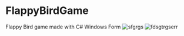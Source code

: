 # FlappyBirdGame
Flappy Bird game made with C# Windows Form
![sfgrgs](https://github.com/user-attachments/assets/e6847adf-3ba6-4c53-b9bc-ad12b84b930b)
![fdsgtrgserr](https://github.com/user-attachments/assets/11d7e275-4fa9-4084-813a-82d9eb36a94e)
